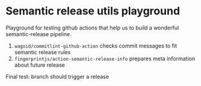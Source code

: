 # Semantic release utils playground
Playground for testing github actions that help us to build a wonderful semantic-release pipeline.  

1. `wagoid/commitlint-github-action` checks commit messages to fit semantic release rules
2. `fingerprintjs/action-semantic-release-info` prepares meta information about future release

Final test: branch should trigger a release
